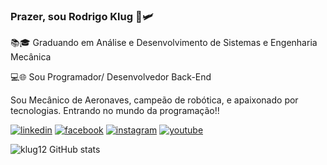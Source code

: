 
### Prazer, sou Rodrigo Klug 💺🛩️
<p>📚🎓 Graduando em Análise e Desenvolvimento de Sistemas e Engenharia Mecânica</p>
<p>💻🌐 Sou Programador/ Desenvolvedor Back-End</p>

<p>Sou Mecânico de Aeronaves, campeão de robótica, e apaixonado por tecnologias. Entrando no mundo da programação!!</p>

[![linkedin](https://img.shields.io/badge/LinkedIn-0077B5?style=for-the-badge&logo=linkedin&logoColor=white)](https://www.linkedin.com/in/rodrigo-klug/)
[![facebook](https://img.shields.io/badge/Facebook-1877F2?style=for-the-badge&logo=facebook&logoColor=white)](https://www.facebook.com/rodrigo.klug.9/)
[![instagram](https://img.shields.io/badge/Instagram-E4405F?style=for-the-badge&logo=instagram&logoColor=white)](https://www.instagram.com/klugrodrigo/)
[![youtube](https://img.shields.io/badge/YouTube-FF0000?style=for-the-badge&logo=youtube&logoColor=white)](https://www.youtube.com/user/RodrigoKlug1)

![klug12 GitHub stats](https://github-readme-stats.vercel.app/api?username=klug12&show_icons=true&theme=merko)


